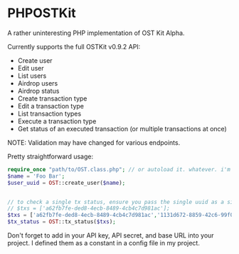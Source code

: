 # PHPOSTKit
A rather uninteresting PHP implementation of OST Kit Alpha.

Currently supports the full OSTKit v0.9.2 API:

* Create user
* Edit user
* List users
* Airdrop users
* Airdrop status
* Create transaction type
* Edit a transaction type
* List transaction types
* Execute a transaction type
* Get status of an executed transaction (or multiple transactions at once)

NOTE: Validation may have changed for various endpoints.

Pretty straightforward usage:

```php
require_once "path/to/OST.class.php"; // or autoload it. whatever. i'm not your mum.
$name = 'Foo Bar';
$user_uuid = OST::create_user($name);


// to check a single tx status, ensure you pass the single uuid as a single element array like:
// $txs = ['a62fb7fe-ded8-4ecb-8489-4cb4c7d981ac'];
$txs = ['a62fb7fe-ded8-4ecb-8489-4cb4c7d981ac','1131d672-8859-42c6-99f0-2002dcaa2f6b'];
$tx_status = OST::tx_status($txs);

```

Don't forget to add in your API key, API secret, and base URL into your project. I defined them as a constant in a config file in my project.
